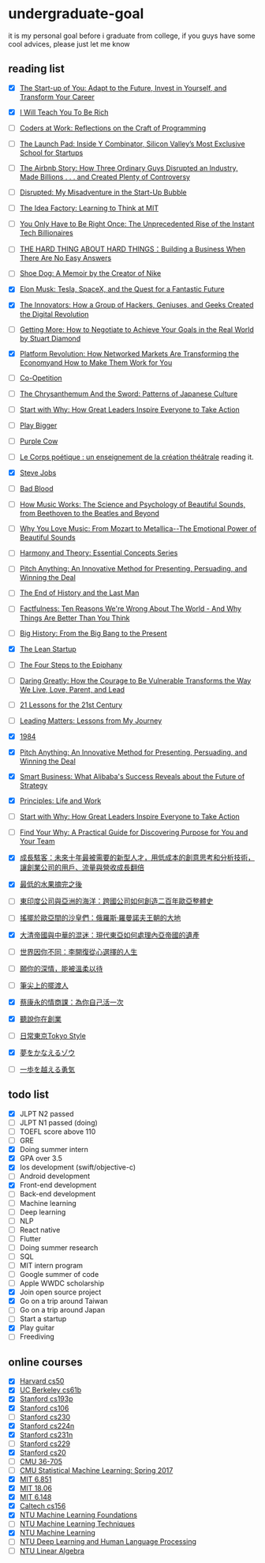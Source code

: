 # undergraduate-goal
it is my personal goal before i graduate from college, if you guys have some cool advices, please just let me know

## reading list

- [x] [The Start-up of You: Adapt to the Future, Invest in Yourself, and Transform Your Career](https://www.amazon.com/Start-up-You-Future-Yourself-Transform/dp/0307888908)

- [x] [I Will Teach You To Be Rich](https://www.amazon.com/Will-Teach-You-Be-Rich/dp/0761147489)

- [ ] [Coders at Work: Reflections on the Craft of Programming](https://www.amazon.com/Coders-Work-Reflections-Craft-Programming-ebook-dp-B00ACC2536/dp/B00ACC2536/ref=mt_kindle?_encoding=UTF8&me=&qid=)

- [ ] [The Launch Pad: Inside Y Combinator, Silicon Valley’s Most Exclusive School for Startups](https://www.amazon.com/Launch-Pad-Inside-Combinator-ebook/dp/B007X5ZBU4/ref=tmm_kin_swatch_0?_encoding=UTF8&qid=&sr=)

- [ ] [The Airbnb Story: How Three Ordinary Guys Disrupted an Industry, Made Billions . . . and Created Plenty of Controversy](https://www.amazon.com/Airbnb-Story-Ordinary-Disrupted-Controversy-ebook/dp/B01NCJRMQV/ref=tmm_kin_swatch_0?_encoding=UTF8&qid=&sr=)

- [ ] [Disrupted: My Misadventure in the Start-Up Bubble](https://www.amazon.com/Disrupted-My-Misadventure-Start-Up-Bubble-ebook/dp/B013CATZIC)

- [ ] [The Idea Factory: Learning to Think at MIT](https://www.amazon.com/Idea-Factory-Learning-Think-Press-ebook-dp-B001949X9U/dp/B001949X9U/ref=mt_kindle?_encoding=UTF8&me=&qid=)

- [ ] [You Only Have to Be Right Once: The Unprecedented Rise of the Instant Tech Billionaires](https://www.amazon.com/You-Only-Have-Right-Once/dp/1591847966)

- [ ] [THE HARD THING ABOUT HARD THINGS：Building a Business When There Are No Easy Answers](https://www.amazon.com/Hard-Thing-About-Things-Building/dp/0062273205)

- [ ] [Shoe Dog: A Memoir by the Creator of Nike](https://www.amazon.com/Shoe-Dog-Memoir-Creator-Nike-ebook/dp/B0176M1A44)

- [x] [Elon Musk: Tesla, SpaceX, and the Quest for a Fantastic Future](https://www.amazon.com/Elon-Musk-SpaceX-Fantastic-Future/dp/006230125X) 

- [x] [The Innovators: How a Group of Hackers, Geniuses, and Geeks Created the Digital Revolution](https://www.amazon.com/Innovators-Hackers-Geniuses-Created-Revolution/dp/1476708703/ref=sr_1_1?s=books&ie=UTF8&qid=1537974860&sr=1-1&keywords=the+innovators)

- [ ] [Getting More: How to Negotiate to Achieve Your Goals in the Real World by Stuart Diamond](https://www.amazon.com/Getting-More-Negotiate-Achieve-2010-12-28/dp/B008HVHB6K/ref=pd_sbs_14_2?_encoding=UTF8&pd_rd_i=B008HVHB6K&pd_rd_r=167fb8db-c19f-11e8-afd4-5de77bfa64dd&pd_rd_w=mipCO&pd_rd_wg=UNEYi&pf_rd_i=desktop-dp-sims&pf_rd_m=ATVPDKIKX0DER&pf_rd_p=53dead45-2b3d-4b73-bafb-fe26a7f14aac&pf_rd_r=3G7PM0KFT3HWER1Z3NAG&pf_rd_s=desktop-dp-sims&pf_rd_t=40701&psc=1&refRID=3G7PM0KFT3HWER1Z3NAG)

- [x] [Platform Revolution: How Networked Markets Are Transforming the Economyand How to Make Them Work for You](https://www.amazon.com/Platform-Revolution-Networked-Transforming-Economyand-ebook/dp/B00ZAT8VS4/ref=sr_1_1?ie=UTF8&qid=1538930032&sr=8-1&keywords=Platform+Revolution)

- [ ] [Co-Opetition](https://www.amazon.com/Co-Opetition-Adam-M-Brandenburger-ebook/dp/B004JHYREU/ref=sr_1_1?ie=UTF8&qid=1538930094&sr=8-1&keywords=Co-Opetition)

- [ ] [The Chrysanthemum And the Sword: Patterns of Japanese Culture](https://www.amazon.com/Chrysanthemum-Sword-Patterns-Japanese-Culture/dp/0710086776)

- [ ] [Start with Why: How Great Leaders Inspire Everyone to Take Action](https://www.amazon.com/Start-Why-Leaders-Inspire-Everyone/dp/1591846447)

- [ ] [Play Bigger](https://www.amazon.com/Play-Bigger-Dreamers-Innovators-Dominate/dp/0062407619)

- [ ] [Purple Cow](https://www.amazon.com/Purple-Cow-New-Transform-Remarkable/dp/1591843170)

- [ ] [Le Corps poétique : un enseignement de la création théâtrale](https://www.amazon.fr/Corps-po%C3%A9tique-enseignement-cr%C3%A9ation-th%C3%A9%C3%A2trale/dp/274270454X) reading it.

- [x] [Steve Jobs](https://www.amazon.fr/Steve-Jobs-Walter-Isaacson/dp/2253168521/ref=sr_1_1?s=books&ie=UTF8&qid=1542557294&sr=1-1&keywords=steve+jobs)

- [ ] [Bad Blood](https://www.amazon.com/Bad-Blood-Secrets-Silicon-Startup/dp/152473165X)

- [ ] [How Music Works: The Science and Psychology of Beautiful Sounds, from Beethoven to the Beatles and Beyond](https://www.amazon.com/How-Music-Works-Psychology-Beautiful/dp/0316098310)

- [ ] [Why You Love Music: From Mozart to Metallica--The Emotional Power of Beautiful Sounds](https://www.amazon.com/Why-You-Love-Music-Metallica/dp/0316260673/ref=sr_1_1?s=books&ie=UTF8&qid=1543066095&sr=1-1&keywords=why+you+love+music)

- [ ] [Harmony and Theory: Essential Concepts Series](https://www.amazon.com/Harmony-Theory-Essential-Musicians-Institute/dp/0793579910/ref=sr_1_1?s=books&ie=UTF8&qid=1543066130&sr=1-1&keywords=harmony+%26+theory)

- [ ] [Pitch Anything: An Innovative Method for Presenting, Persuading, and Winning the Deal](https://www.amazon.com/Pitch-Anything-Innovative-Presenting-Persuading/dp/0071752854)

- [ ] [The End of History and the Last Man](https://www.amazon.com/End-History-Last-Man/dp/0743284550)

- [ ] [Factfulness: Ten Reasons We're Wrong About The World - And Why Things Are Better Than You Think](https://www.amazon.com/Factfulness-Reasons-Wrong-Things-Better-ebook/dp/B0769XK7D6/ref=tmm_kin_swatch_0?_encoding=UTF8&qid=&sr=)

- [ ] [Big History: From the Big Bang to the Present](https://www.amazon.com/Big-History-Bang-Present-ebook/dp/B00918JSD2)

- [x] [The Lean Startup](https://www.amazon.com/Lean-Startup-Entrepreneurs-Continuous-Innovation/dp/0307887898)

- [ ] [The Four Steps to the Epiphany](https://www.amazon.com/Four-Steps-Epiphany-Steve-Blank/dp/0989200507)

- [ ] [Daring Greatly: How the Courage to Be Vulnerable Transforms the Way We Live, Love, Parent, and Lead](https://www.amazon.com/Daring-Greatly-Courage-Vulnerable-Transforms/dp/1592408419)

- [ ] [21 Lessons for the 21st Century](https://www.amazon.com/Lessons-21st-Century-Yuval-Harari/dp/0525512179)

- [ ] [Leading Matters: Lessons from My Journey](https://www.amazon.com/Leading-Matters-Lessons-My-Journey/dp/1503608018) 

- [x] [1984](https://www.amazon.com/Nineteen-eighty-four-George-Orwell-ebook/dp/B004EEP7JW)

- [x] [Pitch Anything: An Innovative Method for Presenting, Persuading, and Winning the Deal](https://www.amazon.com/Pitch-Anything-Innovative-Presenting-Persuading/dp/0071752854)

- [x] [Smart Business: What Alibaba's Success Reveals about the Future of Strategy](https://www.amazon.com/Smart-Business-Alibabas-Success-Strategy/dp/1633693295)

- [x] [Principles: Life and Work](https://www.amazon.com/Principles-Life-Work-Ray-Dalio/dp/1501124021)

- [ ] [Start with Why: How Great Leaders Inspire Everyone to Take Action](https://www.amazon.com/Start-Why-Leaders-Inspire-Everyone/dp/1591846447)

- [ ] [Find Your Why: A Practical Guide for Discovering Purpose for You and Your Team](https://www.amazon.com/Find-Your-Why-Practical-Discovering/dp/0143111728/ref=sr_1_1?s=books&ie=UTF8&qid=1550502017&sr=1-1&keywords=find+your+why)

- [x] [成長駭客：未來十年最被需要的新型人才，用低成本的創意思考和分析技術，讓創業公司的用戶、流量與營收成長翻倍](https://www.books.com.tw/products/0010707695)

- [x] [最低的水果摘完之後](https://www.books.com.tw/products/0010774819)

- [ ] [東印度公司與亞洲的海洋：跨國公司如何創造二百年歐亞整體史](https://www.books.com.tw/products/0010776944)

- [ ] [搖擺於歐亞間的沙皇們：俄羅斯‧羅曼諾夫王朝的大地](https://www.books.com.tw/products/0010776947)

- [x] [大清帝國與中華的混迷：現代東亞如何處理內亞帝國的遺產](https://www.books.com.tw/products/0010799939)

- [ ] [世界因你不同：李開復從心選擇的人生](https://www.books.com.tw/products/0010683669)

- [ ] [願你的深情，能被溫柔以待](https://www.books.com.tw/products/0010794010)

- [ ] [筆尖上的擺渡人](https://www.books.com.tw/products/0010767529)

- [x] [蔡康永的情商課：為你自己活一次](https://www.books.com.tw/products/0010802223)

- [x] [聽說你在創業](https://www.books.com.tw/products/0010811353)

- [ ] [日常東京Tokyo Style](https://www.books.com.tw/products/0010708635)

- [x] [夢をかなえるゾウ](https://www.amazon.co.jp/%E5%A4%A2%E3%82%92%E3%81%8B%E3%81%AA%E3%81%88%E3%82%8B%E3%82%BE%E3%82%A6-%E6%B0%B4%E9%87%8E%E6%95%AC%E4%B9%9F-ebook/dp/B00CHIL9JO)

- [ ] [一歩を越える勇気](https://www.amazon.co.jp/%E4%B8%80%E6%AD%A9%E3%82%92%E8%B6%8A%E3%81%88%E3%82%8B%E5%8B%87%E6%B0%97-%E6%A0%97%E5%9F%8E%E5%8F%B2%E5%A4%9A/dp/476319979X/ref=sr_1_1?ie=UTF8&qid=1538930250&sr=8-1&keywords=%E6%A0%97%E5%9F%8E%E5%8F%B2%E5%A4%9A)


 
## todo list

- [x] JLPT N2 passed
- [ ] JLPT N1 passed (doing)
- [ ] TOEFL score above 110
- [ ] GRE
- [x] Doing summer intern
- [x] GPA over 3.5
- [x] Ios development (swift/objective-c)
- [ ] Android development
- [x] Front-end development
- [ ] Back-end development
- [ ] Machine learning
- [ ] Deep learning
- [ ] NLP
- [ ] React native
- [ ] Flutter
- [ ] Doing summer research
- [ ] SQL
- [ ] MIT intern program
- [ ] Google summer of code
- [ ] Apple WWDC scholarship
- [x] Join open source project
- [x] Go on a trip around Taiwan
- [ ] Go on a trip around Japan
- [ ] Start a startup
- [x] Play guitar
- [ ] Freediving

## online courses

 - [x] [Harvard cs50](https://www.youtube.com/user/cs50tv)
 - [x] [UC Berkeley cs61b](https://sp18.datastructur.es/)
 - [x] [Stanford cs193p](https://www.youtube.com/playlist?list=PL_l7vS8VbNDFBiKIL3fEQhkKXTYsncsvN)
 - [x] [Stanford cs106](https://see.stanford.edu/Course/CS106A)
 - [ ] [Stanford cs230](http://cs230.stanford.edu/)
 - [x] [Stanford cs224n](http://web.stanford.edu/class/cs224n/)
 - [x] [Stanford cs231n](http://cs231n.stanford.edu/)
 - [ ] [Stanford cs229](http://cs229.stanford.edu/)
 - [x] [Stanford cs20](http://web.stanford.edu/class/cs20si/syllabus.html)
 - [ ] [CMU 36-705](http://www.stat.cmu.edu/~siva/705/main.html)
 - [ ] [CMU Statistical Machine Learning: Spring 2017](http://www.stat.cmu.edu/~ryantibs/statml/)
 - [x] [MIT 6.851](https://courses.csail.mit.edu/6.851/)
 - [x] [MIT 18.06](https://ocw.mit.edu/courses/mathematics/18-06-linear-algebra-spring-2010/)
 - [x] [MIT 6.148](http://webdevelopment.mit.edu/2018/lectures)
 - [x] [Caltech cs156](https://work.caltech.edu/telecourse.html)
 - [x] [NTU Machine Learning Foundations](https://www.youtube.com/watch?v=nQvpFSMPhr0&list=PLXVfgk9fNX2I7tB6oIINGBmW50rrmFTqf)
 - [ ] [NTU Machine Learning Techniques](https://www.youtube.com/watch?v=A-GxGCCAIrg&list=PLXVfgk9fNX2IQOYPmqjqWsNUFl2kpk1U2)
 - [x] [NTU Machine Learning](http://speech.ee.ntu.edu.tw/~tlkagk/courses_ML17_2.html)
 - [ ] [NTU Deep Learning and Human Language Processing](http://speech.ee.ntu.edu.tw/~tlkagk/courses_DLNLP18.html)
 - [ ] [NTU Linear Algebra](http://speech.ee.ntu.edu.tw/~tlkagk/courses_LA18.html)
